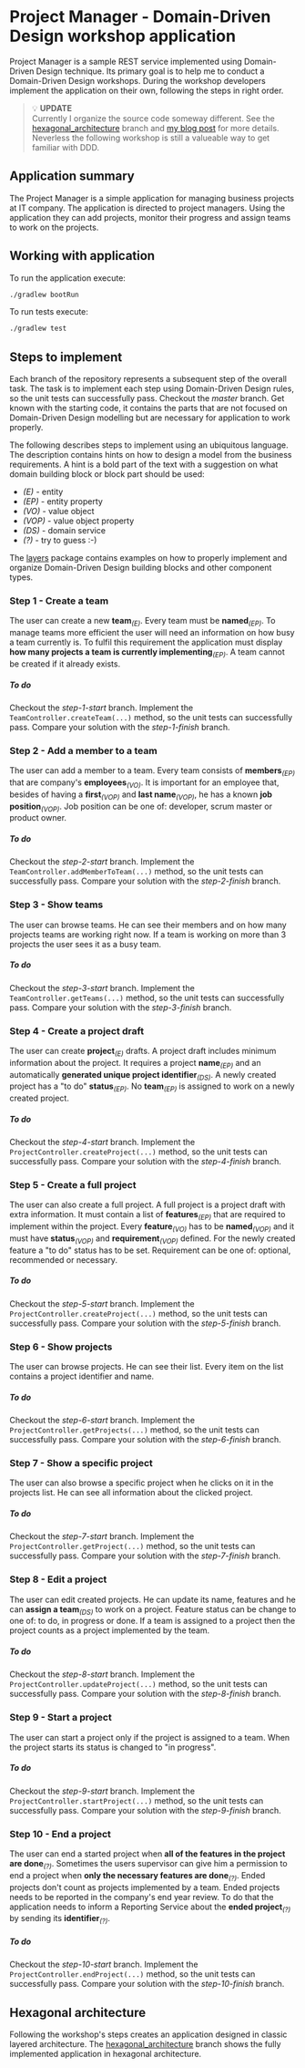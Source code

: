 # Project Manager - Domain-Driven Design workshop application
Project Manager is a sample REST service implemented using Domain-Driven Design technique.
Its primary goal is to help me to conduct a Domain-Driven Design workshops.
During the workshop developers implement the application on their own, following the steps in right order.

> :bulb: **UPDATE**  
> Currently I organize the source code someway different. See the [hexagonal_architecture](https://github.com/mkopylec/project-manager/tree/hexagonal_architecture) branch and [my blog post](https://allegro.tech/2019/12/grouping-and-organizing-classes.html) for more details. Neverless the following workshop is still a valueable way to get familiar with DDD.

## Application summary
The Project Manager is a simple application for managing business projects at IT company.
The application is directed to project managers.
Using the application they can add projects, monitor their progress and assign teams to work on the projects.

## Working with application
To run the application execute:
```bash
./gradlew bootRun
```
To run tests execute:
```bash
./gradlew test
```

## Steps to implement
Each branch of the repository represents a subsequent step of the overall task.
The task is to implement each step using Domain-Driven Design rules, so the unit tests can successfully pass.
Checkout the _master_ branch.
Get known with the starting code, it contains the parts that are not focused on Domain-Driven Design modelling but are necessary for application to work properly.

The following describes steps to implement using an ubiquitous language.
The description contains hints on how to design a model from the business requirements.
A hint is a bold part of the text with a suggestion on what domain building block or block part should be used:
 - _(E)_ - entity
 - _(EP)_ - entity property
 - _(VO)_ - value object
 - _(VOP)_ - value object property
 - _(DS)_ - domain service
 - _(?)_ - try to guess :-)
 
The [layers](src/main/java/layers) package contains examples on how to properly implement and organize Domain-Driven Design building blocks and other component types. 

### Step 1 - Create a team
The user can create a new **team**<sub>_(E)_</sub>.
Every team must be **named**<sub>_(EP)_</sub>.
To manage teams more efficient the user will need an information on how busy a team currently is.
To fulfil this requirement the application must display **how many projects a team is currently implementing**<sub>_(EP)_</sub>.
A team cannot be created if it already exists.

##### To do
Checkout the _step-1-start_ branch.
Implement the `TeamController.createTeam(...)` method, so the unit tests can successfully pass.
Compare your solution with the _step-1-finish_ branch.

### Step 2 - Add a member to a team
The user can add a member to a team.
Every team consists of **members**<sub>_(EP)_</sub> that are company's **employees**<sub>_(VO)_</sub>.
It is important for an employee that, besides of having a **first**<sub>_(VOP)_</sub> and **last name**<sub>_(VOP)_</sub>, he has a known **job position**<sub>_(VOP)_</sub>.
Job position can be one of: developer, scrum master or product owner.

##### To do
Checkout the _step-2-start_ branch.
Implement the `TeamController.addMemberToTeam(...)` method, so the unit tests can successfully pass.
Compare your solution with the _step-2-finish_ branch.

### Step 3 - Show teams
The user can browse teams.
He can see their members and on how many projects teams are working right now.
If a team is working on more than 3 projects the user sees it as a busy team.

##### To do
Checkout the _step-3-start_ branch.
Implement the `TeamController.getTeams(...)` method, so the unit tests can successfully pass.
Compare your solution with the _step-3-finish_ branch.

### Step 4 - Create a project draft
The user can create **project**<sub>_(E)_</sub> drafts.
A project draft includes minimum information about the project.
It requires a project **name**<sub>_(EP)_</sub> and an automatically **generated unique project identifier**<sub>_(DS)_</sub>.
A newly created project has a "to do" **status**<sub>_(EP)_</sub>.
No **team**<sub>_(EP)_</sub> is assigned to work on a newly created project.

##### To do
Checkout the _step-4-start_ branch.
Implement the `ProjectController.createProject(...)` method, so the unit tests can successfully pass.
Compare your solution with the _step-4-finish_ branch.

### Step 5 - Create a full project
The user can also create a full project.
A full project is a project draft with extra information.
It must contain a list of **features**<sub>_(EP)_</sub> that are required to implement within the project.
Every **feature**<sub>_(VO)_</sub> has to be **named**<sub>_(VOP)_</sub> and it must have **status**<sub>_(VOP)_</sub> and **requirement**<sub>_(VOP)_</sub> defined.
For the newly created feature a "to do" status has to be set.
Requirement can be one of: optional, recommended or necessary.

##### To do
Checkout the _step-5-start_ branch.
Implement the `ProjectController.createProject(...)` method, so the unit tests can successfully pass.
Compare your solution with the _step-5-finish_ branch.

### Step 6 - Show projects
The user can browse projects.
He can see their list.
Every item on the list contains a project identifier and name.

##### To do
Checkout the _step-6-start_ branch.
Implement the `ProjectController.getProjects(...)` method, so the unit tests can successfully pass.
Compare your solution with the _step-6-finish_ branch.

### Step 7 - Show a specific project
The user can also browse a specific project when he clicks on it in the projects list.
He can see all information about the clicked project.

##### To do
Checkout the _step-7-start_ branch.
Implement the `ProjectController.getProject(...)` method, so the unit tests can successfully pass.
Compare your solution with the _step-7-finish_ branch.

### Step 8 - Edit a project
The user can edit created projects.
He can update its name, features and he can **assign a team**<sub>_(DS)_</sub> to work on a project.
Feature status can be change to one of: to do, in progress or done.
If a team is assigned to a project then the project counts as a project implemented by the team.

##### To do
Checkout the _step-8-start_ branch.
Implement the `ProjectController.updateProject(...)` method, so the unit tests can successfully pass.
Compare your solution with the _step-8-finish_ branch.

### Step 9 - Start a project
The user can start a project only if the project is assigned to a team.
When the project starts its status is changed to "in progress".

##### To do
Checkout the _step-9-start_ branch.
Implement the `ProjectController.startProject(...)` method, so the unit tests can successfully pass.
Compare your solution with the _step-9-finish_ branch.

### Step 10 - End a project
The user can end a started project when **all of the features in the project are done**<sub>_(?)_</sub>.
Sometimes the users supervisor can give him a permission to end a project when **only the necessary features are done**<sub>_(?)_</sub>.
Ended projects don't count as projects implemented by a team.
Ended projects needs to be reported in the company's end year review.
To do that the application needs to inform a Reporting Service about the **ended project**<sub>_(?)_</sub> by sending its **identifier**<sub>_(?)_</sub>.

##### To do
Checkout the _step-10-start_ branch.
Implement the `ProjectController.endProject(...)` method, so the unit tests can successfully pass.
Compare your solution with the _step-10-finish_ branch.

## Hexagonal architecture
Following the workshop's steps creates an application designed in classic layered architecture.
The [hexagonal_architecture](https://github.com/mkopylec/project-manager/tree/hexagonal_architecture) branch shows the fully implemented application in hexagonal architecture.
